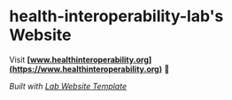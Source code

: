
# health-interoperability-lab's Website

Visit **[www.healthinteroperability.org](https://www.healthinteroperability.org)** 🚀

_Built with [Lab Website Template](https://greene-lab.gitbook.io/lab-website-template-docs)_

